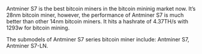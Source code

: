 Antminer S7 is the best bitcoin miners in the bitcoin mininig market now. It’s 28nm bitcoin miner, however, the performance of Antminer S7 is much better than other 14nm bitcoin miners. It hits a hashrate of 4.37TH/s with 1293w for bitcoin mining.

The submodels of Antminer S7 series bitcoin miner include: Antminer S7, Antminer S7-LN.



